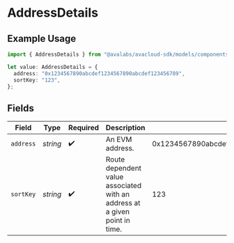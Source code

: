 # AddressDetails

## Example Usage

```typescript
import { AddressDetails } from "@avalabs/avacloud-sdk/models/components";

let value: AddressDetails = {
  address: "0x1234567890abcdef1234567890abcdef123456789",
  sortKey: "123",
};
```

## Fields

| Field                                                                      | Type                                                                       | Required                                                                   | Description                                                                | Example                                                                    |
| -------------------------------------------------------------------------- | -------------------------------------------------------------------------- | -------------------------------------------------------------------------- | -------------------------------------------------------------------------- | -------------------------------------------------------------------------- |
| `address`                                                                  | *string*                                                                   | :heavy_check_mark:                                                         | An EVM address.                                                            | 0x1234567890abcdef1234567890abcdef123456789                                |
| `sortKey`                                                                  | *string*                                                                   | :heavy_check_mark:                                                         | Route dependent value associated with an address at a given point in time. | 123                                                                        |